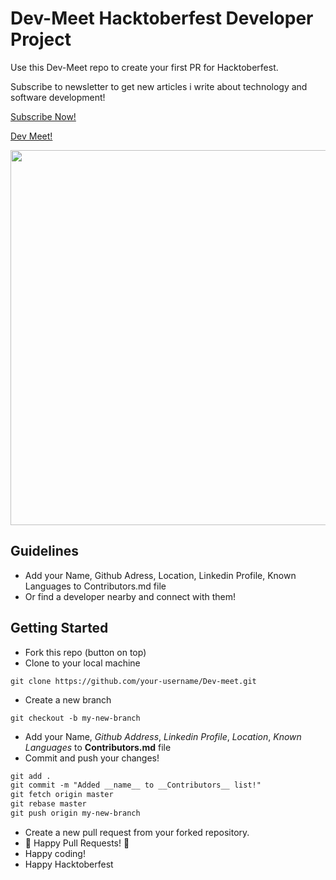 # Dev-Meet Hacktoberfest Developer Project

Use this Dev-Meet repo to create your first PR for Hacktoberfest.

Subscribe to newsletter to get new articles i write about technology and software development! 

[Subscribe Now!](https://mailchi.mp/08eadf92daa2/neby3o8z79)

[Dev Meet!](https://dev-meet.github.io/Dev-meet/)

<p align="center">
  <img align="center" src="https://hacktoberfest.digitalocean.com/_nuxt/img/logo-hacktoberfest-full.f42e3b1.svg" width=600 />
</p>


## Guidelines

- Add your Name, Github Adress, Location, Linkedin Profile, Known Languages to Contributors.md file 
- Or find a developer nearby and connect with them!

## Getting Started

- Fork this repo (button on top)
- Clone to your local machine

```terminal
git clone https://github.com/your-username/Dev-meet.git
```

- Create a new branch

```terminal
git checkout -b my-new-branch
```

- Add your Name, *Github Address*, *Linkedin Profile*, *Location*, *Known Languages* to __Contributors.md__ file
- Commit and push your changes!

```markdown
git add .
git commit -m "Added __name__ to __Contributors__ list!"
git fetch origin master
git rebase master
git push origin my-new-branch
```

- Create a new pull request from your forked repository.
- 🎃 Happy Pull Requests! 🎃
- Happy coding!
- Happy Hacktoberfest
